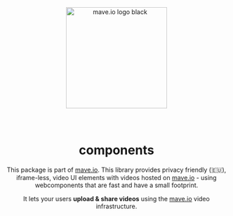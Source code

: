 <div align="center">
<br />
<br />
<p style="padding: 8px 0;">
  <a href="https://mave.io">
    <img src="https://mave.io/images/logo.svg" alt="mave.io logo black" style="width: 230px;">
  </a>
</p>
<br />

# components

This package is part of [mave.io](https://mave.io). This library provides privacy friendly (🇪🇺), iframe-less, video UI elements with videos hosted on [mave.io](https://mave.io) - using webcomponents that are fast and have a small footprint.

It lets your users **upload & share videos** using the [mave.io](https://mave.io) video infrastructure.

</div>
